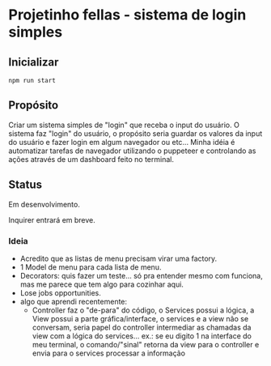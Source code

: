 # Projetinho fellas - sistema de login simples

## Inicializar

```shell
npm run start
```

## Propósito

Criar um sistema simples de "login" que receba o input do usuário.
O sistema faz "login" do usuário, o propósito seria guardar os valores da input do usuário e fazer login em algum navegador ou etc...
Minha idéia é automatizar tarefas de navegador utilizando o puppeteer e controlando as ações através de um dashboard feito no terminal.

## Status

Em desenvolvimento.

Inquirer entrará em breve.

### Ideia

- Acredito que as listas de menu precisam virar uma factory.
  <!-- - dúvidas sobre como isso funcionaria... seria estranho... eu teria que importar view na factory? ou passar a view como parametro? res: como parametro -->
  <!-- class MenuListFactory {}?? -->
- 1 Model de menu para cada lista de menu.
- Decorators: quis fazer um teste... só pra entender mesmo com funciona, mas me parece que tem algo para cozinhar aqui.
- Lose jobs opportunities.
- algo que aprendi recentemente:
  - Controller faz o "de-para" do código, o Services possui a lógica, a View possui a parte gráfica/interface, o services e a view não se conversam, seria papel do controller intermediar as chamadas da view com a lógica do services... ex.: se eu digito 1 na interface do meu terminal, o comando/"sinal" retorna da view para o controller e envia para o services processar a informação
